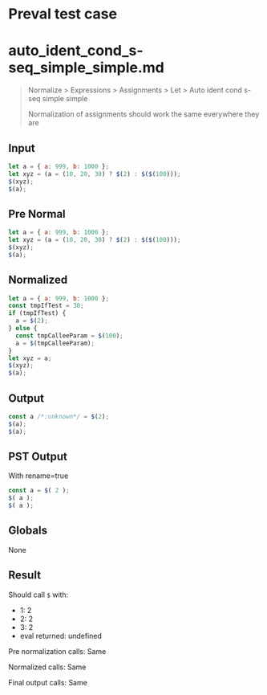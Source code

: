 # Preval test case

# auto_ident_cond_s-seq_simple_simple.md

> Normalize > Expressions > Assignments > Let > Auto ident cond s-seq simple simple
>
> Normalization of assignments should work the same everywhere they are

## Input

`````js filename=intro
let a = { a: 999, b: 1000 };
let xyz = (a = (10, 20, 30) ? $(2) : $($(100)));
$(xyz);
$(a);
`````

## Pre Normal


`````js filename=intro
let a = { a: 999, b: 1000 };
let xyz = (a = (10, 20, 30) ? $(2) : $($(100)));
$(xyz);
$(a);
`````

## Normalized


`````js filename=intro
let a = { a: 999, b: 1000 };
const tmpIfTest = 30;
if (tmpIfTest) {
  a = $(2);
} else {
  const tmpCalleeParam = $(100);
  a = $(tmpCalleeParam);
}
let xyz = a;
$(xyz);
$(a);
`````

## Output


`````js filename=intro
const a /*:unknown*/ = $(2);
$(a);
$(a);
`````

## PST Output

With rename=true

`````js filename=intro
const a = $( 2 );
$( a );
$( a );
`````

## Globals

None

## Result

Should call `$` with:
 - 1: 2
 - 2: 2
 - 3: 2
 - eval returned: undefined

Pre normalization calls: Same

Normalized calls: Same

Final output calls: Same
